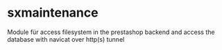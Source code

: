 # sxmaintenance
Module für access filesystem in the prestashop backend and access the database with navicat over http(s) tunnel
